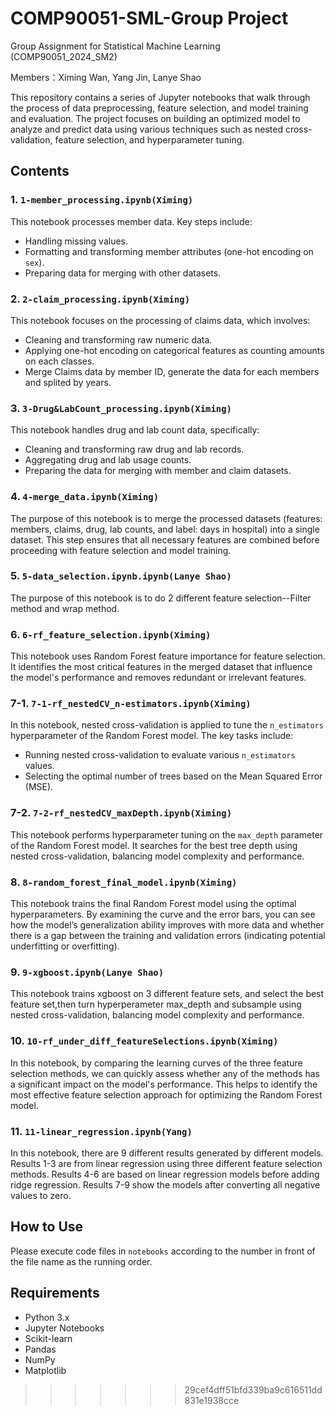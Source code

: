 # COMP90051-SML-Group Project
Group Assignment for Statistical Machine Learning (COMP90051_2024_SM2)

Members：Ximing Wan, Yang Jin, Lanye Shao

This repository contains a series of Jupyter notebooks that walk through the process of data preprocessing, feature selection, and model training and evaluation. The project focuses on building an optimized model to analyze and predict data using various techniques such as nested cross-validation, feature selection, and hyperparameter tuning.

## Contents

### 1. `1-member_processing.ipynb(Ximing)` 
This notebook processes member data. Key steps include:
- Handling missing values.
- Formatting and transforming member attributes (one-hot encoding on `sex`).
- Preparing data for merging with other datasets.

### 2. `2-claim_processing.ipynb(Ximing)`
This notebook focuses on the processing of claims data, which involves:
- Cleaning and transforming raw numeric data.
- Applying one-hot encoding on categorical features as counting amounts on each classes.
- Merge Claims data by member ID, generate the data for each members and splited by years.

### 3. `3-Drug&LabCount_processing.ipynb(Ximing)`
This notebook handles drug and lab count data, specifically:
- Cleaning and transforming raw drug and lab records.
- Aggregating drug and lab usage counts.
- Preparing the data for merging with member and claim datasets.

### 4. `4-merge_data.ipynb(Ximing)`
The purpose of this notebook is to merge the processed datasets (features: members, claims, drug, lab counts, and label: days in hospital) into a single dataset. This step ensures that all necessary features are combined before proceeding with feature selection and model training.

### 5. `5-data_selection.ipynb.ipynb(Lanye Shao)`
The purpose of this notebook is to do 2 different feature selection--Filter method and wrap method.

### 6. `6-rf_feature_selection.ipynb(Ximing)`
This notebook uses Random Forest feature importance for feature selection. It identifies the most critical features in the merged dataset that influence the model's performance and removes redundant or irrelevant features.

### 7-1. `7-1-rf_nestedCV_n-estimators.ipynb(Ximing)`
In this notebook, nested cross-validation is applied to tune the `n_estimators` hyperparameter of the Random Forest model. The key tasks include:
- Running nested cross-validation to evaluate various `n_estimators` values.
- Selecting the optimal number of trees based on the Mean Squared Error (MSE).

### 7-2. `7-2-rf_nestedCV_maxDepth.ipynb(Ximing)`
This notebook performs hyperparameter tuning on the `max_depth` parameter of the Random Forest model. It searches for the best tree depth using nested cross-validation, balancing model complexity and performance.

### 8. `8-random_forest_final_model.ipynb(Ximing)`
This notebook trains the final Random Forest model using the optimal hyperparameters. By examining the curve and the error bars, you can see how the model’s generalization ability improves with more data and whether there is a gap between the training and validation errors (indicating potential underfitting or overfitting).

### 9. `9-xgboost.ipynb(Lanye Shao)`
This notebook trains xgboost on 3 different feature sets, and select the best feature set,then turn hyperperameter max_depth and subsample using nested cross-validation, balancing model complexity and performance.

### 10. `10-rf_under_diff_featureSelections.ipynb(Ximing)`
In this notebook, by comparing the learning curves of the three feature selection methods, we can quickly assess whether any of the methods has a significant impact on the model's performance. This helps to identify the most effective feature selection approach for optimizing the Random Forest model.

### 11. `11-linear_regression.ipynb(Yang)`
In this notebook, there are 9 different results generated by different models. Results 1-3 are from linear regression using three different feature selection methods. Results 4-6 are based on linear regression models before adding ridge regression. Results 7-9 show the models after converting all negative values to zero.

## How to Use
Please execute code files in `notebooks` according to the number in front of the file name as the running order.



## Requirements
- Python 3.x
- Jupyter Notebooks
- Scikit-learn
- Pandas
- NumPy
- Matplotlib

>>>>>>> 29cef4dff51bfd339ba9c616511dd831e1938cce
